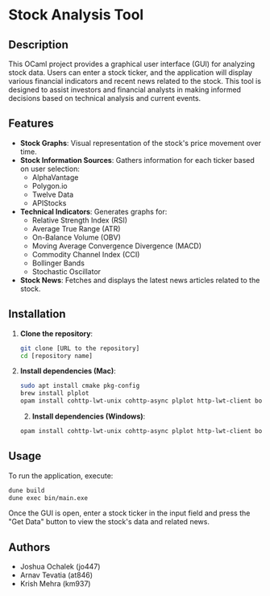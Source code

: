 # Stock Analysis Tool

## Description
This OCaml project provides a graphical user interface (GUI) for analyzing stock data. Users can enter a stock ticker, and the application will display various financial indicators and recent news related to the stock. This tool is designed to assist investors and financial analysts in making informed decisions based on technical analysis and current events.

## Features
- **Stock Graphs**: Visual representation of the stock's price movement over time.
- **Stock Information Sources**: Gathers information for each ticker based on user selection:
  - AlphaVantage
  - Polygon.io
  - Twelve Data
  - APIStocks
- **Technical Indicators**: Generates graphs for:
  - Relative Strength Index (RSI)
  - Average True Range (ATR)
  - On-Balance Volume (OBV)
  - Moving Average Convergence Divergence (MACD)
  - Commodity Channel Index (CCI)
  - Bollinger Bands
  - Stochastic Oscillator
- **Stock News**: Fetches and displays the latest news articles related to the stock.

## Installation
1. **Clone the repository**:
   ```bash
   git clone [URL to the repository]
   cd [repository name]
   ```

2. **Install dependencies (Mac)**:
   ```bash
   sudo apt install cmake pkg-config
   brew install plplot
   opam install cohttp-lwt-unix cohttp-async plplot http-lwt-client bogue tsdl tsdl-image tsdl-ttf
   ```
   2. **Install dependencies (Windows)**:
   ```bash
   opam install cohttp-lwt-unix cohttp-async plplot http-lwt-client bogue tsdl tsdl-image tsdl-ttf
   ```

## Usage
To run the application, execute:
```bash
dune build
dune exec bin/main.exe
```
Once the GUI is open, enter a stock ticker in the input field and press the "Get Data" button to view the stock's data and related news.

## Authors
- Joshua Ochalek (jo447)
- Arnav Tevatia (at846)
- Krish Mehra (km937)
